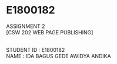 # E1800182
ASSIGNMENT 2 <br/>
[CSW 202 WEB PAGE PUBLISHING] <br/> <br/>

STUDENT ID  : E1800182 <br/>
NAME        : IDA BAGUS GEDE AWIDYA ANDIKA
